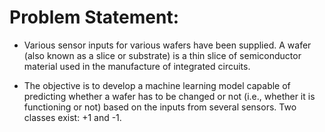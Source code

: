 # Problem Statement:

* Various sensor inputs for various wafers have been supplied. A wafer (also known as a slice or substrate) is a thin slice of semiconductor material used in the manufacture of integrated circuits.

* The objective is to develop a machine learning model capable of predicting whether a wafer has to be changed or not (i.e., whether it is functioning or not) based on the inputs from several sensors. Two classes exist: +1 and -1.
